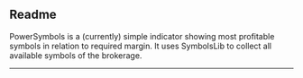 ## Readme ##

PowerSymbols is a (currently) simple indicator showing most profitable symbols in relation to required margin. It uses SymbolsLib to collect all available symbols of the brokerage.

------------------------

  [1]: http://www.prekybaforex.lt/ekstremali-rizika-ekstremali-graza-2/ "First description here (Luthuanian)"
  [2]: http://algotrade.co/ "Develoepr's site"
  [3]: https://www.mql5.com/en/code/9102 "SymbolsLib"